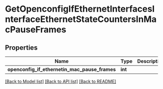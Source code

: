 # GetOpenconfigIfEthernetInterfacesInterfaceEthernetStateCountersInMacPauseFrames

## Properties
Name | Type | Description | Notes
------------ | ------------- | ------------- | -------------
**openconfig_if_ethernetin_mac_pause_frames** | **int** |  | [optional] 

[[Back to Model list]](../README.md#documentation-for-models) [[Back to API list]](../README.md#documentation-for-api-endpoints) [[Back to README]](../README.md)


